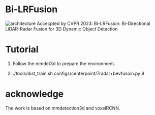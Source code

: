 # Bi-LRFusion
![architecture](https://github.com/JessieW0806/Bi-LRFusion/assets/41107905/45bda65d-cb85-419e-9f46-0347e303c3e7)
Accecpted by CVPR 2023: Bi-LRFusion: Bi-Directional LiDAR-Radar Fusion for 3D Dynamic Object Detection

# Tutorial
1. Follow the mmdet3d to prepare the environment.

2. ./tools/dist_train.sh configs/centerpoint/7radar+bevfusoin.py 8

# acknowledge
The work is based on mmdetection3d and voxelRCNN.
